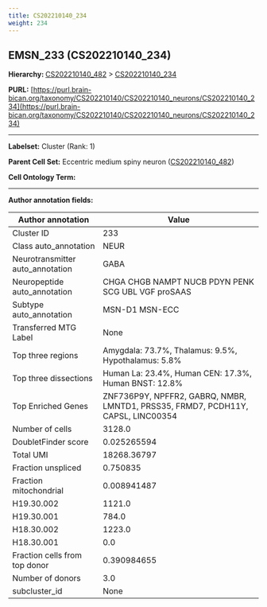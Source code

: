 ```yaml
---
title: CS202210140_234
weight: 234
---
```

## EMSN_233 (CS202210140_234)
<b>Hierarchy: </b>
[CS202210140_482](../CS202210140_482) >
[CS202210140_234](../CS202210140_234)

**PURL:** [https://purl.brain-bican.org/taxonomy/CS202210140/CS202210140_neurons/CS202210140_234](https://purl.brain-bican.org/taxonomy/CS202210140/CS202210140_neurons/CS202210140_234)

---


**Labelset:** Cluster (Rank: 1)

**Parent Cell Set:** Eccentric medium spiny neuron ([CS202210140_482](../CS202210140_482))



**Cell Ontology Term:** 

[MARKER GENES.]: #


---

[TRANSFERRED ANNOTATIONS.]: #


[AUTHOR ANNOTATION FIELDS.]: #


**Author annotation fields:**

| Author annotation | Value |
|-------------------|-------|
|Cluster ID|233|
|Class auto_annotation|NEUR|
|Neurotransmitter auto_annotation|GABA|
|Neuropeptide auto_annotation|CHGA CHGB NAMPT NUCB PDYN PENK SCG UBL VGF proSAAS|
|Subtype auto_annotation|MSN-D1 MSN-ECC|
|Transferred MTG Label|None|
|Top three regions|Amygdala: 73.7%, Thalamus: 9.5%, Hypothalamus: 5.8%|
|Top three dissections|Human La: 23.4%, Human CEN: 17.3%, Human BNST: 12.8%|
|Top Enriched Genes|ZNF736P9Y, NPFFR2, GABRQ, NMBR, LMNTD1, PRSS35, FRMD7, PCDH11Y, CAPSL, LINC00354|
|Number of cells|3128.0|
|DoubletFinder score|0.025265594|
|Total UMI|18268.36797|
|Fraction unspliced|0.750835|
|Fraction mitochondrial|0.008941487|
|H19.30.002|1121.0|
|H19.30.001|784.0|
|H18.30.002|1223.0|
|H18.30.001|0.0|
|Fraction cells from top donor|0.390984655|
|Number of donors|3.0|
|subcluster_id|None|
